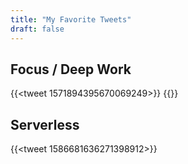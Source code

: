 ```yaml
---
title: "My Favorite Tweets"
draft: false
---
```


## Focus / Deep Work

{{<tweet 1571894395670069249>}}
{{<tweet user="brianmccormick" id="1612947739389693953">}}

## Serverless

{{<tweet 1586681636271398912>}}
